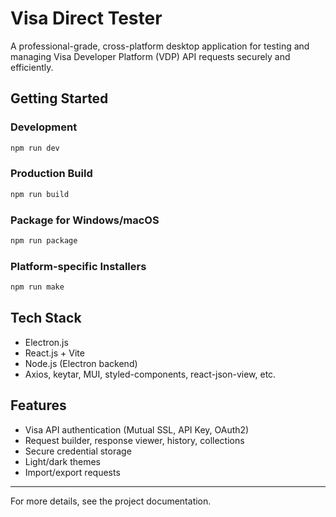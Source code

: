 # Visa Direct Tester

A professional-grade, cross-platform desktop application for testing and managing Visa Developer Platform (VDP) API requests securely and efficiently.

## Getting Started

### Development
```bash
npm run dev
```

### Production Build
```bash
npm run build
```

### Package for Windows/macOS
```bash
npm run package
```

### Platform-specific Installers
```bash
npm run make
```

## Tech Stack
- Electron.js
- React.js + Vite
- Node.js (Electron backend)
- Axios, keytar, MUI, styled-components, react-json-view, etc.

## Features
- Visa API authentication (Mutual SSL, API Key, OAuth2)
- Request builder, response viewer, history, collections
- Secure credential storage
- Light/dark themes
- Import/export requests

---

For more details, see the project documentation.
